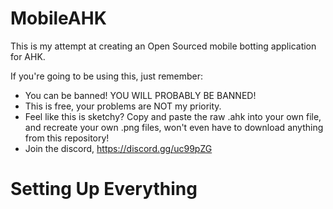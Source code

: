 # MobileAHK

This is my attempt at creating an Open Sourced mobile botting application for AHK.

If you're going to be using this, just remember:
* You can be banned! YOU WILL PROBABLY BE BANNED!
* This is free, your problems are NOT my priority.
* Feel like this is sketchy? Copy and paste the raw .ahk into your own file, and recreate your own .png files, won't even have to download anything from this repository!
* Join the discord, https://discord.gg/uc99pZG

# Setting Up Everything
